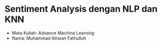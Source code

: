 # Sentiment Analysis dengan NLP dan KNN

- Mata Kuliah: Advance Machine Learning
- Nama: Muhammad Ikhwan Fathulloh